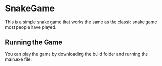 # SnakeGame
This is a simple snake game that works the same as the classic snake game most people have played.

## Running the Game
You can play the game by downloading the build folder and running the main.exe file.
